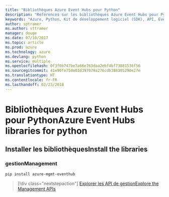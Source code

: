 ```yaml
---
title: "Bibliothèques Azure Event Hubs pour Python"
description: "Références sur les bibliothèques Azure Event Hubs pour Python"
keywords: "Azure, Python, Kit de développement logiciel (SDK), API, Event Hubs"
author: sptramer
ms.author: sttramer
manager: douge
ms.date: 07/10/2017
ms.topic: article
ms.prod: azure
ms.technology: azure
ms.devlang: python
ms.service: multiple
ms.openlocfilehash: 0f3f0b747be7a66e763daa2ebf4bf73881536f56
ms.sourcegitcommit: 41e90fe75de03d397079a276cdb388305290e27e
ms.translationtype: HT
ms.contentlocale: fr-FR
ms.lasthandoff: 02/23/2018
---
```

# <a name="azure-event-hubs-libraries-for-python"></a><span data-ttu-id="5302e-104">Bibliothèques Azure Event Hubs pour Python</span><span class="sxs-lookup"><span data-stu-id="5302e-104">Azure Event Hubs libraries for python</span></span>

## <a name="install-the-libraries"></a><span data-ttu-id="5302e-105">Installer les bibliothèques</span><span class="sxs-lookup"><span data-stu-id="5302e-105">Install the libraries</span></span>


### <a name="management"></a><span data-ttu-id="5302e-106">gestion</span><span class="sxs-lookup"><span data-stu-id="5302e-106">Management</span></span>

```bash
pip install azure-mgmt-eventhub
```
> [!div class="nextstepaction"]
> [<span data-ttu-id="5302e-107">Explorer les API de gestion</span><span class="sxs-lookup"><span data-stu-id="5302e-107">Explore the Management APIs</span></span>](/python/api/overview/azure/eventhub/management)
